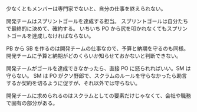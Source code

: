 少なくともメンバーは専門家でないと、自分の仕事を終えられない。

開発チームはスプリントゴールを達成する担当。
スプリントゴールは自分たちで最終的に決めて、確約する。
いちいち PO から尻を叩かれなくてもスプリントゴールを達成しなければならない。

PB から SB を作るのは開発チームの仕事なので、予算と納期を守るのも同様。
開発チームに予算と納期がどのくらいか知らせておかないと判断できない。

開発チームがゴールを達成できなかったら、直接 PO に怒られればいい。SM は守らない。
SM は PO がクソ野郎で、スクラムのルールを守らなかったら助言するか契約を切るように促すが、それ以外では守らない。

開発チームに求められるのはスクラムとしての要素だけじゃなくて、会社や職務で固有の部分がある。
